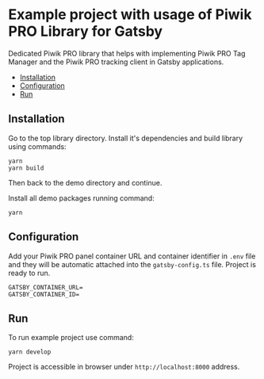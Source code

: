 # Example project with usage of Piwik PRO Library for Gatsby

Dedicated Piwik PRO library that helps with implementing Piwik PRO Tag Manager and the Piwik PRO tracking client in Gatsby applications.

- [Installation](#installation)
- [Configuration](#configuration)
- [Run](#project-run)

## Installation

Go to the top library directory. Install it's dependencies and build library using commands: 

```
yarn
yarn build
```

Then back to the demo directory and continue.

Install all demo packages running command:

```
yarn 
```

## Configuration

Add your Piwik PRO panel container URL and container identifier in `.env` file and they will be automatic attached into the `gatsby-config.ts` file.
Project is ready to run.
```
GATSBY_CONTAINER_URL=
GATSBY_CONTAINER_ID=
```

## Run

To run example project use command:

```
yarn develop
```

Project is accessible in browser under `http://localhost:8000` address.
